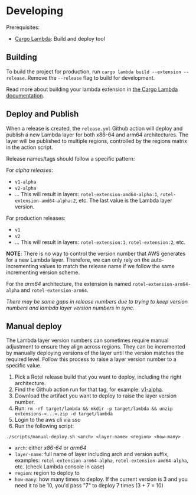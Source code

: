 # Developing

Prerequisites:
- [Cargo Lambda](https://www.cargo-lambda.info/): Build and deploy tool

## Building

To build the project for production, run `cargo lambda build --extension --release`. Remove the `--release` flag to build for development.

Read more about building your lambda extension in [the Cargo Lambda documentation](https://www.cargo-lambda.info/commands/build.html#extensions).

## Deploy and Publish

When a release is created, the `release.yml` Github action will deploy and publish a new Lambda layer for both x86-64 and arm64 architectures.
The layer will be published to multiple regions, controlled by the regions matrix in the action script.

Release names/tags should follow a specific pattern:

For *alpha releases*:
- `v1-alpha`
- `v2-alpha`
- ...
  This will result in layers: `rotel-extension-amd64-alpha:1`, `rotel-extension-amd64-alpha:2`, etc. The last value is the Lambda layer version.

For production releases:
- `v1`
- `v2`
- ...
  This will result in layers: `rotel-extension:1`, `rotel-extension:2`, etc.

**NOTE**: There is no way to control the version number that AWS generates for a new Lambda layer. Therefore, we can only
rely on the auto-incrementing values to match the release name if we follow the same incrementing version scheme.

For the *arm64* architecture, the extension is named `rotel-extension-arm64-alpha` and `rotel-extension-arm64`.

_There may be some gaps in release numbers due to trying to keep version numbers and lambda layer version numbers in sync._

## Manual deploy

The Lambda layer version numbers can sometimes require manual adjustment to ensure they align across regions. They can
be incremented by manually deploying versions of the layer until the version matches the required level. Follow this process
to raise a layer version number to a specific value.

1. Pick a Rotel release build that you want to deploy, including the right architecture.
1. Find the Github action run for that tag, for example: [v1-alpha](https://github.com/streamfold/rotel-lambda-extension/actions/runs/14323997150).
1. Download the artifact you want to deploy to raise the layer version number.
1. Run: `rm -rf target/lambda && mkdir -p target/lambda && unzip extensions-<...>.zip -d target/lambda`
1. Login to the aws cli via sso
1. Run the following script:
```shell
./scripts/manual-deploy.sh <arch> <layer-name> <region> <how-many>
```
- `arch`: either _x86-64_ or _arm64_
- `layer-name`: full name of layer including arch and version suffix, examples: `rotel-extension-arm64-alpha`, `rotel-extension-amd64-alpha`, etc. (check Lambda console in case)
- `region`: region to deploy to
- `how-many`: how many times to deploy. If the current version is 3 and you need it to be 10, you'd pass "7" to deploy 7 times (3 + 7 = 10)
